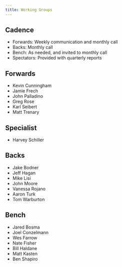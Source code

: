 ```yaml
---
title: Working Groups
---
```


## Cadence
- Forwards: Weekly communication and monthly call
- Backs: Monthly call
- Bench: As needed, and invited to monthly call
- Spectators: Provided with quarterly reports

## Forwards
- Kevin Cunningham
- Jamie Frech
- John Palladino
- Greg Rose
- Karl Seibert
- Matt Trenary

## Specialist
- Harvey Schiller

## Backs
- Jake Bodner
- Jeff Hagan
- Mike Lisi
- John Moore
- Vanessa Rojano
- Aaron Turk
- Tom Warburton

## Bench
- Jared Bosma
- Joel Conzelmann
- Wes Farrow
- Nate Fisher
- Bill Haldane
- Matt Kasten
- Ben Shapiro
